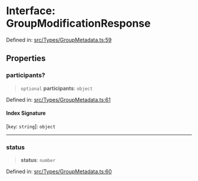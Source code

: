 # Interface: GroupModificationResponse

Defined in: [src/Types/GroupMetadata.ts:59](https://github.com/Fokusdotid/Baileys/blob/3623833a320f5e60f370ef835f3de341453290f5/src/Types/GroupMetadata.ts#L59)

## Properties

### participants?

> `optional` **participants**: `object`

Defined in: [src/Types/GroupMetadata.ts:61](https://github.com/Fokusdotid/Baileys/blob/3623833a320f5e60f370ef835f3de341453290f5/src/Types/GroupMetadata.ts#L61)

#### Index Signature

\[`key`: `string`\]: `object`

***

### status

> **status**: `number`

Defined in: [src/Types/GroupMetadata.ts:60](https://github.com/Fokusdotid/Baileys/blob/3623833a320f5e60f370ef835f3de341453290f5/src/Types/GroupMetadata.ts#L60)
